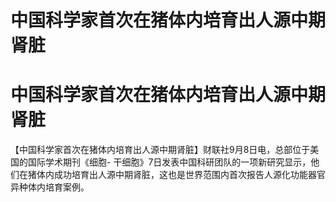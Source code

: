 # 中国科学家首次在猪体内培育出人源中期肾脏

# 中国科学家首次在猪体内培育出人源中期肾脏

【中国科学家首次在猪体内培育出人源中期肾脏】财联社9月8日电，总部位于美国的国际学术期刊《细胞-
干细胞》7日发表中国科研团队的一项新研究显示，他们在猪体内成功培育出人源中期肾脏，这也是世界范围内首次报告人源化功能器官异种体内培育案例。

